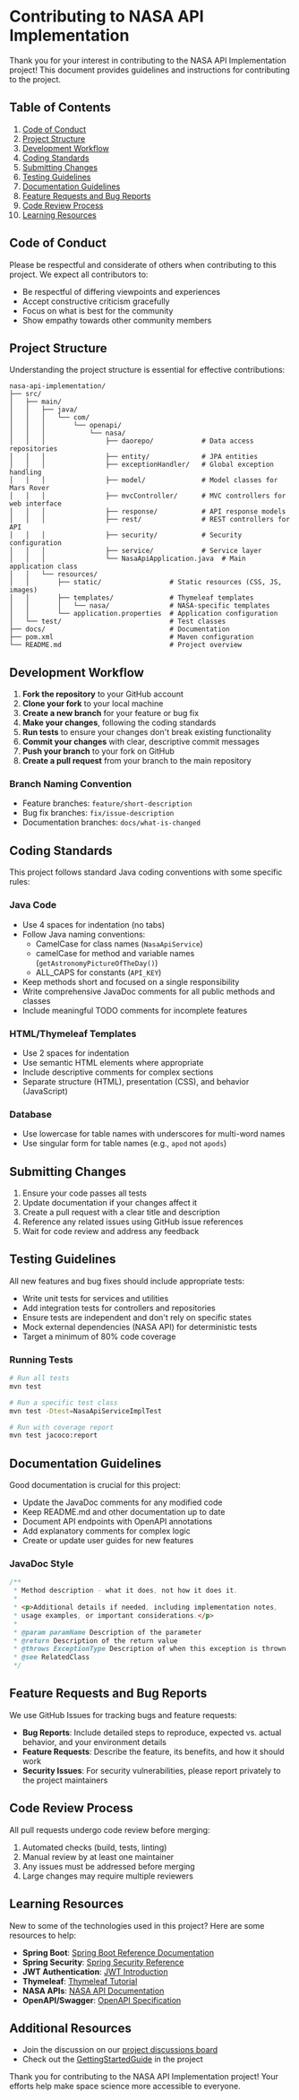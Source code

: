 # Contributing to NASA API Implementation

Thank you for your interest in contributing to the NASA API Implementation project! This document provides guidelines and instructions for contributing to the project.

## Table of Contents

1. [Code of Conduct](#code-of-conduct)
2. [Project Structure](#project-structure)
3. [Development Workflow](#development-workflow)
4. [Coding Standards](#coding-standards)
5. [Submitting Changes](#submitting-changes)
6. [Testing Guidelines](#testing-guidelines)
7. [Documentation Guidelines](#documentation-guidelines)
8. [Feature Requests and Bug Reports](#feature-requests-and-bug-reports)
9. [Code Review Process](#code-review-process)
10. [Learning Resources](#learning-resources)

## Code of Conduct

Please be respectful and considerate of others when contributing to this project. We expect all contributors to:

- Be respectful of differing viewpoints and experiences
- Accept constructive criticism gracefully
- Focus on what is best for the community
- Show empathy towards other community members

## Project Structure

Understanding the project structure is essential for effective contributions:

```
nasa-api-implementation/
├── src/
│   ├── main/
│   │   ├── java/
│   │   │   └── com/
│   │   │       └── openapi/
│   │   │           └── nasa/
│   │   │               ├── daorepo/            # Data access repositories
│   │   │               ├── entity/             # JPA entities
│   │   │               ├── exceptionHandler/   # Global exception handling
│   │   │               ├── model/              # Model classes for Mars Rover
│   │   │               ├── mvcController/      # MVC controllers for web interface
│   │   │               ├── response/           # API response models
│   │   │               ├── rest/               # REST controllers for API
│   │   │               ├── security/           # Security configuration
│   │   │               ├── service/            # Service layer
│   │   │               └── NasaApiApplication.java  # Main application class
│   │   └── resources/
│   │       ├── static/                 # Static resources (CSS, JS, images)
│   │       ├── templates/              # Thymeleaf templates
│   │       │   └── nasa/               # NASA-specific templates
│   │       └── application.properties  # Application configuration
│   └── test/                           # Test classes
├── docs/                               # Documentation
├── pom.xml                             # Maven configuration
└── README.md                           # Project overview
```

## Development Workflow

1. **Fork the repository** to your GitHub account
2. **Clone your fork** to your local machine
3. **Create a new branch** for your feature or bug fix
4. **Make your changes**, following the coding standards
5. **Run tests** to ensure your changes don't break existing functionality
6. **Commit your changes** with clear, descriptive commit messages
7. **Push your branch** to your fork on GitHub
8. **Create a pull request** from your branch to the main repository

### Branch Naming Convention

- Feature branches: `feature/short-description`
- Bug fix branches: `fix/issue-description`
- Documentation branches: `docs/what-is-changed`

## Coding Standards

This project follows standard Java coding conventions with some specific rules:

### Java Code

- Use 4 spaces for indentation (no tabs)
- Follow Java naming conventions:
  - CamelCase for class names (`NasaApiService`)
  - camelCase for method and variable names (`getAstronomyPictureOfTheDay()`)
  - ALL_CAPS for constants (`API_KEY`)
- Keep methods short and focused on a single responsibility
- Write comprehensive JavaDoc comments for all public methods and classes
- Include meaningful TODO comments for incomplete features

### HTML/Thymeleaf Templates

- Use 2 spaces for indentation
- Use semantic HTML elements where appropriate
- Include descriptive comments for complex sections
- Separate structure (HTML), presentation (CSS), and behavior (JavaScript)

### Database

- Use lowercase for table names with underscores for multi-word names
- Use singular form for table names (e.g., `apod` not `apods`)

## Submitting Changes

1. Ensure your code passes all tests
2. Update documentation if your changes affect it
3. Create a pull request with a clear title and description
4. Reference any related issues using GitHub issue references
5. Wait for code review and address any feedback

## Testing Guidelines

All new features and bug fixes should include appropriate tests:

- Write unit tests for services and utilities
- Add integration tests for controllers and repositories
- Ensure tests are independent and don't rely on specific states
- Mock external dependencies (NASA API) for deterministic tests
- Target a minimum of 80% code coverage

### Running Tests

```bash
# Run all tests
mvn test

# Run a specific test class
mvn test -Dtest=NasaApiServiceImplTest

# Run with coverage report
mvn test jacoco:report
```

## Documentation Guidelines

Good documentation is crucial for this project:

- Update the JavaDoc comments for any modified code
- Keep README.md and other documentation up to date
- Document API endpoints with OpenAPI annotations
- Add explanatory comments for complex logic
- Create or update user guides for new features

### JavaDoc Style

```java
/**
 * Method description - what it does, not how it does it.
 * 
 * <p>Additional details if needed, including implementation notes,
 * usage examples, or important considerations.</p>
 * 
 * @param paramName Description of the parameter
 * @return Description of the return value
 * @throws ExceptionType Description of when this exception is thrown
 * @see RelatedClass
 */
```

## Feature Requests and Bug Reports

We use GitHub Issues for tracking bugs and feature requests:

- **Bug Reports**: Include detailed steps to reproduce, expected vs. actual behavior, and your environment details
- **Feature Requests**: Describe the feature, its benefits, and how it should work
- **Security Issues**: For security vulnerabilities, please report privately to the project maintainers

## Code Review Process

All pull requests undergo code review before merging:

1. Automated checks (build, tests, linting)
2. Manual review by at least one maintainer
3. Any issues must be addressed before merging
4. Large changes may require multiple reviewers

## Learning Resources

New to some of the technologies used in this project? Here are some resources to help:

- **Spring Boot**: [Spring Boot Reference Documentation](https://docs.spring.io/spring-boot/docs/current/reference/htmlsingle/)
- **Spring Security**: [Spring Security Reference](https://docs.spring.io/spring-security/reference/index.html)
- **JWT Authentication**: [JWT Introduction](https://jwt.io/introduction)
- **Thymeleaf**: [Thymeleaf Tutorial](https://www.thymeleaf.org/doc/tutorials/3.0/usingthymeleaf.html)
- **NASA APIs**: [NASA API Documentation](https://api.nasa.gov/)
- **OpenAPI/Swagger**: [OpenAPI Specification](https://swagger.io/specification/)

## Additional Resources

- Join the discussion on our [project discussions board](https://github.com/your-username/nasa-api-implementation/discussions)
- Check out the [GettingStartedGuide](../src/main/java/com/openapi/nasa/GettingStartedGuide.java) in the project

Thank you for contributing to the NASA API Implementation project! Your efforts help make space science more accessible to everyone.